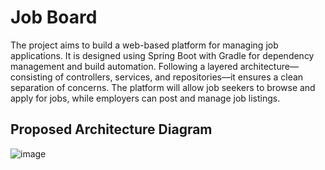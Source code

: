 # Job Board

The project aims to build a web-based platform for managing job applications. It is designed using Spring Boot with Gradle for dependency management and build automation. Following a layered architecture—consisting of controllers, services, and repositories—it ensures a clean separation of concerns. The platform will allow job seekers to browse and apply for jobs, while employers can post and manage job listings.

## Proposed Architecture Diagram

![image](https://github.com/user-attachments/assets/84dc2bd3-c3f8-4ada-b8d5-3634040f2f63)
